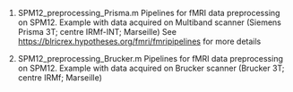 
1. SPM12_preprocessing_Prisma.m
Pipelines for fMRI data preprocessing on SPM12. Example with data acquired on Multiband scanner (Siemens Prisma 3T; centre IRMf-INT; Marseille)
See https://blricrex.hypotheses.org/fmri/fmripipelines for more details

2. SPM12_preprocessing_Brucker.m
Pipelines for fMRI data preprocessing on SPM12. Example with data acquired on Brucker scanner (Brucker 3T; centre IRMf; Marseille)
